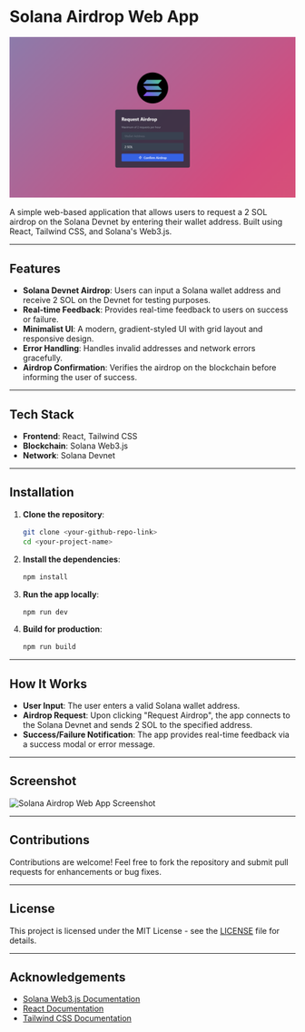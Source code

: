 # Solana Airdrop Web App

![Solana Airdrop Web App](./public/thumbnail.png)

A simple web-based application that allows users to request a 2 SOL airdrop on the Solana Devnet by entering their wallet address. Built using React, Tailwind CSS, and Solana's Web3.js.

---

## Features

- **Solana Devnet Airdrop**: Users can input a Solana wallet address and receive 2 SOL on the Devnet for testing purposes.
- **Real-time Feedback**: Provides real-time feedback to users on success or failure.
- **Minimalist UI**: A modern, gradient-styled UI with grid layout and responsive design.
- **Error Handling**: Handles invalid addresses and network errors gracefully.
- **Airdrop Confirmation**: Verifies the airdrop on the blockchain before informing the user of success.

---

## Tech Stack

- **Frontend**: React, Tailwind CSS
- **Blockchain**: Solana Web3.js
- **Network**: Solana Devnet

---

## Installation

1. **Clone the repository**:

   ```bash
   git clone <your-github-repo-link>
   cd <your-project-name>
   ```

2. **Install the dependencies**:

   ```bash
   npm install
   ```

3. **Run the app locally**:

   ```bash
   npm run dev
   ```

4. **Build for production**:
   ```bash
   npm run build
   ```

---

## How It Works

- **User Input**: The user enters a valid Solana wallet address.
- **Airdrop Request**: Upon clicking "Request Airdrop", the app connects to the Solana Devnet and sends 2 SOL to the specified address.
- **Success/Failure Notification**: The app provides real-time feedback via a success modal or error message.

---

## Screenshot

![Solana Airdrop Web App Screenshot](image-url)

---

## Contributions

Contributions are welcome! Feel free to fork the repository and submit pull requests for enhancements or bug fixes.

---

## License

This project is licensed under the MIT License - see the [LICENSE](LICENSE) file for details.

---

## Acknowledgements

- [Solana Web3.js Documentation](https://solana-labs.github.io/solana-web3.js/)
- [React Documentation](https://reactjs.org/)
- [Tailwind CSS Documentation](https://tailwindcss.com/)
